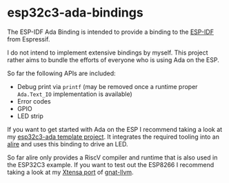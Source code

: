 # esp32c3-ada-bindings

The ESP-IDF Ada Binding is intended to provide a binding to the
[ESP-IDF](https://github.com/espressif/esp-idf) from Espressif.

I do not intend to implement extensive bindings by myself. This
project rather aims to bundle the efforts of everyone who is
using Ada on the ESP.

So far the following APIs are included:

 - Debug print via `printf` (may be removed once a runtime
   proper `Ada.Text_IO` implementation is available)
 - Error codes
 - GPIO
 - LED strip

If you want to get started with Ada on the ESP I recommend
taking a look at my [esp32c3-ada template project](https://github.com/jklmnn/esp32c3-ada).
It integrates the required tooling into an [alire](https://github.com/alire-project/alire)
and uses this binding to drive an LED.

So far alire only provides a RiscV compiler and runtime that is also
used in the ESP32C3 example. If you want to test out the ESP8266
I recommend taking a look at my [Xtensa port](https://github.com/jklmnn/gnat-llvm-xtensa)
of [gnat-llvm](https://github.com/AdaCore/gnat-llvm).

